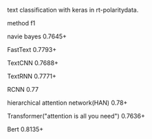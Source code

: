 text classification with keras in rt-polaritydata.

method	f1

navie bayes	0.7645+

FastText	0.7793+

TextCNN	0.7688+

TextRNN	0.7771+

RCNN	0.77

hierarchical attention network(HAN)	0.78+

Transformer("attention is all you need")	0.7636+

Bert	0.8135+